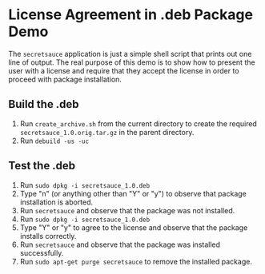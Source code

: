 # License Agreement in .deb Package Demo

The `secretsauce` application is just a simple shell script that prints out one
line of output.  The real purpose of this demo is to show how to present the
user with a license and require that they accept the license in order to proceed
with package installation.

## Build the .deb
1. Run `create_archive.sh` from the current directory to create the required
   `secretsauce_1.0.orig.tar.gz` in the parent directory.
1. Run `debuild -us -uc`

## Test the .deb
1. Run `sudo dpkg -i secretsauce_1.0.deb`
1. Type "n" (or anything other than "Y" or "y") to observe that package
   installation is aborted.
1. Run `secretsauce` and observe that the package was not installed.
1. Run `sudo dpkg -i secretsauce_1.0.deb`
1. Type "Y" or "y" to agree to the license and observe that the package
   installs correctly.
1. Run `secretsauce` and observe that the package was installed successfully.
1. Run `sudo apt-get purge secretsauce` to remove the installed package.
